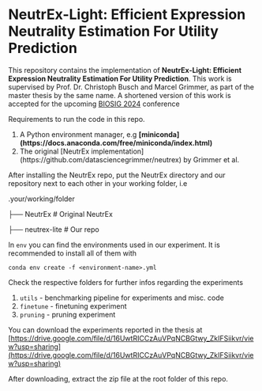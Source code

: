 # NeutrEx-Light: Efficient Expression Neutrality Estimation For Utility Prediction

This repository contains the implementation of <b>NeutrEx-Light: Efficient Expression Neutrality Estimation For Utility Prediction</b>. This work is supervised by Prof. Dr. Christoph Busch and Marcel Grimmer, as part of the master thesis by the same name. A shortened version of this work is accepted for the upcoming [BIOSIG 2024](https://biosig.de/) conference

Requirements to run the code in this repo.

<ol>
    <li>A Python environment manager, e.g <b>[miniconda](https://docs.anaconda.com/free/miniconda/index.html)</b></li>
    <li>The original [NeutrEx implementation](https://github.com/datasciencegrimmer/neutrex) by Grimmer et al.</li>
</ol>

After installing the NeutrEx repo, put the NeutrEx directory and our repository next to each other in your working folder, i.e

.your/working/folder

├── NeutrEx                      # Original NeutrEx

├── neutrex-lite                 # Our repo

In `env` you can find the environments used in our experiment. It is recommended to install all of them with

`conda env create -f <environment-name>.yml`

Check the respective folders for further infos regarding the experiments

<ol>
    <li><code>utils</code> - benchmarking pipeline for experiments and misc. code</li>
    <li><code>finetune</code> - finetuning experiment</li>
    <li><code>pruning</code> - pruning experiment
</ol>

You can download the experiments reported in the thesis at
[https://drive.google.com/file/d/16UwtRICCzAuVPqNCBGtwy_ZkIFSiikvr/view?usp=sharing](https://drive.google.com/file/d/16UwtRICCzAuVPqNCBGtwy_ZkIFSiikvr/view?usp=sharing)

After downloading, extract the zip file at the root folder of this repo.
